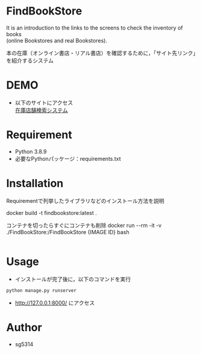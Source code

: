 # FindBookStore
 
It is an introduction to the links to the screens to check the inventory of books </br>
(online Bookstores and real Bookstores).

本の在庫（オンライン書店・リアル書店）を確認するために，「サイト先リンク」を紹介するシステム

# DEMO

- 以下のサイトにアクセス</br>
[在庫店舗検索システム](https://findbookstore.herokuapp.com/)
 
# Requirement

- Python 3.8.9
- 必要なPythonパッケージ：requirements.txt
  
 
# Installation
 
Requirementで列挙したライブラリなどのインストール方法を説明

docker build -t findbookstore:latest .

コンテナを切ったらすぐにコンテナも削除
docker run --rm -it -v ./FindBookStore:/FindBookStore {IMAGE ID} bash
 
```bash

```
 
# Usage

 
* インストールが完了後に，以下のコマンドを実行

```bash
python manage.py runserver
```
* <http://127.0.0.1:8000/> にアクセス
 
# Author

* sg5314
